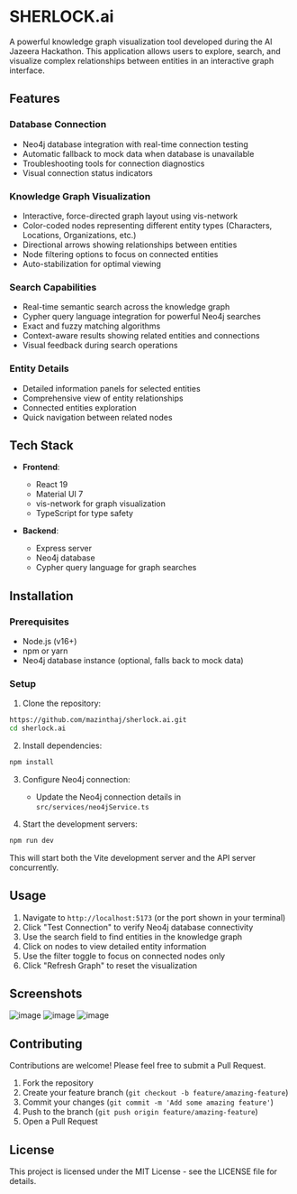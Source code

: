 # SHERLOCK.ai

A powerful knowledge graph visualization tool developed during the Al Jazeera Hackathon. This application allows users to explore, search, and visualize complex relationships between entities in an interactive graph interface.

## Features

### Database Connection
- Neo4j database integration with real-time connection testing
- Automatic fallback to mock data when database is unavailable
- Troubleshooting tools for connection diagnostics
- Visual connection status indicators

### Knowledge Graph Visualization
- Interactive, force-directed graph layout using vis-network
- Color-coded nodes representing different entity types (Characters, Locations, Organizations, etc.)
- Directional arrows showing relationships between entities
- Node filtering options to focus on connected entities
- Auto-stabilization for optimal viewing

### Search Capabilities
- Real-time semantic search across the knowledge graph
- Cypher query language integration for powerful Neo4j searches
- Exact and fuzzy matching algorithms
- Context-aware results showing related entities and connections
- Visual feedback during search operations

### Entity Details
- Detailed information panels for selected entities
- Comprehensive view of entity relationships
- Connected entities exploration
- Quick navigation between related nodes

## Tech Stack

- **Frontend**:
  - React 19
  - Material UI 7
  - vis-network for graph visualization
  - TypeScript for type safety

- **Backend**:
  - Express server
  - Neo4j database
  - Cypher query language for graph searches

## Installation

### Prerequisites
- Node.js (v16+)
- npm or yarn
- Neo4j database instance (optional, falls back to mock data)

### Setup

1. Clone the repository:
```bash
https://github.com/mazinthaj/sherlock.ai.git
cd sherlock.ai
```

2. Install dependencies:
```bash
npm install
```

3. Configure Neo4j connection:
   - Update the Neo4j connection details in `src/services/neo4jService.ts`

4. Start the development servers:
```bash
npm run dev
```

This will start both the Vite development server and the API server concurrently.

## Usage

1. Navigate to `http://localhost:5173` (or the port shown in your terminal)
2. Click "Test Connection" to verify Neo4j database connectivity
3. Use the search field to find entities in the knowledge graph
4. Click on nodes to view detailed entity information
5. Use the filter toggle to focus on connected nodes only
6. Click "Refresh Graph" to reset the visualization

## Screenshots

![image](https://github.com/user-attachments/assets/3aedda6a-d595-4754-806c-c30393908e4e)
![image](https://github.com/user-attachments/assets/8ccdc1c7-af3f-4766-982b-d745d4e4324b)
![image](https://github.com/user-attachments/assets/98cfa593-b236-4137-bb39-5a25116b07e8)



## Contributing

Contributions are welcome! Please feel free to submit a Pull Request.

1. Fork the repository
2. Create your feature branch (`git checkout -b feature/amazing-feature`)
3. Commit your changes (`git commit -m 'Add some amazing feature'`)
4. Push to the branch (`git push origin feature/amazing-feature`)
5. Open a Pull Request

## License

This project is licensed under the MIT License - see the LICENSE file for details.

